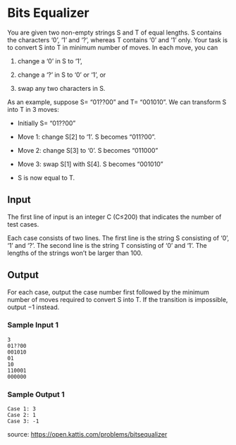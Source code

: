 # Bits Equalizer

You are given two non-empty strings S and T of equal lengths. S contains the characters ‘0’, ‘1’ and ‘?’, whereas T contains ‘0’ and ‘1’ only. Your task is to convert S into T in minimum number of moves. In each move, you can

1. change a ‘0’ in S to ‘1’,

2. change a ‘?’ in S to ‘0’ or ‘1’, or

3. swap any two characters in S.

As an example, suppose S= “01??00” and T= “001010”. We can transform S into T in 3 moves:

- Initially S= “01??00”

- Move 1: change S[2] to ‘1’. S becomes “011?00”.

- Move 2: change S[3] to ‘0’. S becomes “011000”

- Move 3: swap S[1] with S[4]. S becomes “001010”

- S is now equal to T.

## Input
The first line of input is an integer C (C≤200) that indicates the number of test cases.

Each case consists of two lines. The first line is the string S consisting of ‘0’, ‘1’ and ‘?’. The second line is the string T consisting of ‘0’ and ‘1’. The lengths of the strings won’t be larger than 100.

## Output
For each case, output the case number first followed by the minimum number of moves required to convert S into T. If the transition is impossible, output −1 instead.

### Sample Input 1
```
3
01??00
001010
01
10
110001
000000
```
### Sample Output 1
```
Case 1: 3
Case 2: 1
Case 3: -1
```
source: https://open.kattis.com/problems/bitsequalizer
